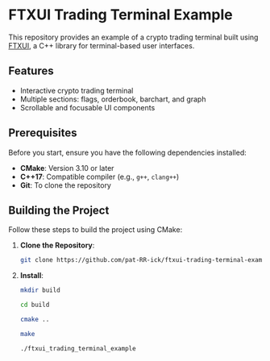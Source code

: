 # FTXUI Trading Terminal Example

This repository provides an example of a crypto trading terminal built using [FTXUI](https://github.com/ArthurSonzogni/FTXUI), a C++ library for terminal-based user interfaces.

## Features

- Interactive crypto trading terminal
- Multiple sections: flags, orderbook, barchart, and graph
- Scrollable and focusable UI components

## Prerequisites

Before you start, ensure you have the following dependencies installed:

- **CMake**: Version 3.10 or later
- **C++17**: Compatible compiler (e.g., `g++`, `clang++`)
- **Git**: To clone the repository

## Building the Project

Follow these steps to build the project using CMake:

1. **Clone the Repository**:

   ```sh
   git clone https://github.com/pat-RR-ick/ftxui-trading-terminal-example

2. **Install**:

   ```sh
   mkdir build
   
   cd build
   
   cmake ..
   
   make
   
   ./ftxui_trading_terminal_example
